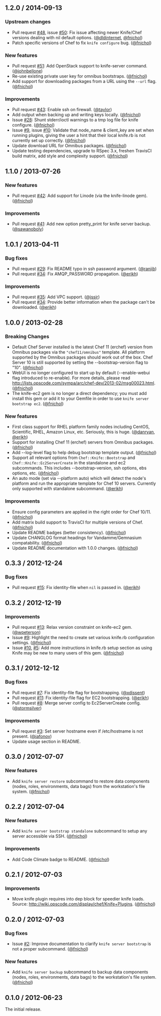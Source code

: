 ## 1.2.0 / 2014-09-13

### Upstream changes

* Pull request [#48][], issue [#50][]: Fix issue affecting newer Knife/Chef versions dealing with nil default options. ([@dldinternet][], [@fnichol][])
* Patch specific versions of Chef to fix `knife configure` bug. ([@fnichol][])

### New features

* Pull request [#51][]: Add OpenStack support to knife-server command. ([@johnbellone][])
* Re-use existing private user key for omnibus bootstraps. ([@fnichol][])
* Add support for downloading packages from a URL using the `--url` flag. ([@fnichol][])

### Improvements

* Pull request [#43][]: Enable ssh on firewall. ([@taylor][])
* Add output when backing up and writing keys locally. ([@fnichol][])
* Issue [#28][]: Shunt stderr/ioctl warnings to a tmp log file for knife configure. ([@fnichol][])
* Issue [#9][], issue [#10][]: Validate that node_name & client_key are set when running plugins, giving the user a hint that their local knife.rb is not currently set up correctly. ([@fnichol][])
* Update download URL for Omnibus packages. ([@fnichol][])
* Update testing dependencies, upgrade to RSpec 3.x, freshen TravisCI build matrix, add style and complexity support. ([@fnichol][])


## 1.1.0 / 2013-07-26

### New features

* Pull request [#42][]: Add support for Linode (via the knife-linode gem). ([@fnichol][])

### Improvements

* Pull request [#41][]: Add new option pretty_print for knife server backup. ([@sawanoboly][])

## 1.0.1 / 2013-04-11

### Bug fixes

* Pull request [#29][]: Fix README typo in ssh password argument. ([@ranjib][])
* Pull request [#34][]: Fix AMQP_PASSWORD propagation. ([@erikh][])

### Improvements

* Pull request [#35][]: Add VPC support. ([@jssjr][])
* Pull request [#34][]: Provide better information when the package can't be
  downloaded. ([@erikh][])


## 1.0.0 / 2013-02-28

### Breaking Changes

* Default Chef Server installed is the latest Chef 11 (erchef) version from
  Omnibus packages via the `"chef11/omnibus"` template. All platform supported
  by the Omnibus packages should work out of the box. Chef Server 10 is still
  supported by setting the --bootstrap-version flag to "10". ([@fnichol][])
* WebUI is no longer configured to start up by default (--enable-webui flag
  introduced to re-enable). For more details, please read
  http://lists.opscode.com/sympa/arc/chef-dev/2013-02/msg00023.html.
  ([@fnichol][])
* The knife-ec2 gem is no longer a direct dependency; you must add install this
  gem or add it to your Gemfile in order to use `knife server bootstrap ec2`.
  ([@fnichol][])

### New features

* First class support for RHEL platform family nodes including CentOS,
  Scientific, RHEL, Amazon Linux, etc. Seriously, this is huge. ([@danryan][],
  [@erikh][])
* Support for installing Chef 11 (erchef) servers from Omnibus packages.
  ([@fnichol][])
* Add --log-level flag to help debug bootstrap template output. ([@fnichol][])
* Support all relevant options from `Chef::Knife::Bootstrap` and
  `Chef::Knife::Ec2ServerCreate` in the standalone and ec2 subcommands. This
  includes --bootstrap-version, ssh options, ebs options, etc. ([@fnichol][])
* An auto mode (set via --platform auto) which will detect the node's platform
  and run the appropriate template for Chef 10 servers. Currently only
  supported with standalone subcommand. ([@erikh][])

### Improvements

* Ensure config parameters are applied in the right order for Chef 10/11.
  ([@fnichol][])
* Add matrix build support to TravisCI for multiple versions of Chef.
  ([@fnichol][])
* Update README badges (better consistency). ([@fnichol][])
* Update CHANGLOG format headings for Vandamme/Gemnasium compatability.
  ([@fnichol][])
* Update README documentation with 1.0.0 changes. ([@fnichol][])


## 0.3.3 / 2012-12-24

### Bug fixes

* Pull request [#15][]: Fix identity-file when `nil` is passed in. ([@erikh][])


## 0.3.2 / 2012-12-19

### Improvements

* Pull request [#13][]: Relax version constraint on knife-ec2 gem.
  ([@wpeterson][])
* Issue [#9][]: Highlight the need to create set various knife.rb
  configuration settings. ([@fnichol][])
* Issue [#10][], [#5][]: Add more instructions in knife.rb setup section as
  using Knife may be new to many users of this gem. ([@fnichol][])


## 0.3.1 / 2012-12-12

### Bug fixes

* Pull request [#7][]: Fix identity-file flag for bootstrapping.
  ([@xdissent][])
* Pull request [#11][]: Fix identity-file flag for EC2 bootstrapping.
  ([@erikh][])
* Pull request [#8][]: Merge server config to Ec2ServerCreate config.
  ([@stormsilver][])

### Improvements

* Pull request [#3][]: Set server hostname even if /etc/hostname is not
  present. ([@iafonov][])
* Update usage section in README.


## 0.3.0 / 2012-07-07

### New features

* Add `knife server restore` subcommand to restore data components (nodes,
  roles, environments, data bags) from the workstation's file system.
  ([@fnichol][])


## 0.2.2 / 2012-07-04

### New features

* Add `knife server bootstrap standalone` subcommand to setup any server
  accessible via SSH. ([@fnichol][])

### Improvements

* Add Code Climate badge to README. ([@fnichol][])


## 0.2.1 / 2012-07-03

### Improvements

* Move knife plugin requires into dep block for speedier knife loads. Source:
  http://wiki.opscode.com/display/chef/Knife+Plugins. ([@fnichol][])


## 0.2.0 / 2012-07-03

### Bug fixes

* Issue [#2][]: Improve documentation to clarify `knife server bootstrap` is
  not a proper subcommand. ([@fnichol][])

### New features

* Add `knife server backup` subcommand to backup data components (nodes,
  roles, environments, data bags) to the workstation's file system.
  ([@fnichol][])


## 0.1.0 / 2012-06-23

The initial release.


<!--- The following link definition list is generated by PimpMyChangelog --->
[#2]: https://github.com/fnichol/knife-server/issues/2
[#3]: https://github.com/fnichol/knife-server/issues/3
[#5]: https://github.com/fnichol/knife-server/issues/5
[#7]: https://github.com/fnichol/knife-server/issues/7
[#8]: https://github.com/fnichol/knife-server/issues/8
[#9]: https://github.com/fnichol/knife-server/issues/9
[#10]: https://github.com/fnichol/knife-server/issues/10
[#11]: https://github.com/fnichol/knife-server/issues/11
[#13]: https://github.com/fnichol/knife-server/issues/13
[#15]: https://github.com/fnichol/knife-server/issues/15
[#28]: https://github.com/fnichol/knife-server/issues/28
[#29]: https://github.com/fnichol/knife-server/issues/29
[#34]: https://github.com/fnichol/knife-server/issues/34
[#35]: https://github.com/fnichol/knife-server/issues/35
[#41]: https://github.com/fnichol/knife-server/issues/41
[#42]: https://github.com/fnichol/knife-server/issues/42
[#43]: https://github.com/fnichol/knife-server/issues/43
[#48]: https://github.com/fnichol/knife-server/issues/48
[#50]: https://github.com/fnichol/knife-server/issues/50
[#51]: https://github.com/fnichol/knife-server/issues/51
[@danryan]: https://github.com/danryan
[@dldinternet]: https://github.com/dldinternet
[@erikh]: https://github.com/erikh
[@fnichol]: https://github.com/fnichol
[@iafonov]: https://github.com/iafonov
[@johnbellone]: https://github.com/johnbellone
[@jssjr]: https://github.com/jssjr
[@ranjib]: https://github.com/ranjib
[@sawanoboly]: https://github.com/sawanoboly
[@stormsilver]: https://github.com/stormsilver
[@taylor]: https://github.com/taylor
[@wpeterson]: https://github.com/wpeterson
[@xdissent]: https://github.com/xdissent
